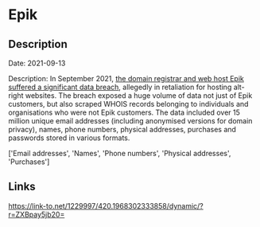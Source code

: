# Epik

## Description

Date: 2021-09-13

Description:
In September 2021, <a href="https://arstechnica.com/information-technology/2021/09/anonymous-leaks-gigabytes-of-data-from-epik-web-host-of-gab-and-parler/" target="_blank" rel="noopener">the domain registrar and web host Epik suffered a significant data breach</a>, allegedly in retaliation for hosting alt-right websites. The breach exposed a huge volume of data not just of Epik customers, but also scraped WHOIS records belonging to individuals and organisations who were not Epik customers. The data included over 15 million unique email addresses (including anonymised versions for domain privacy), names, phone numbers, physical addresses, purchases and passwords stored in various formats.


['Email addresses', 'Names', 'Phone numbers', 'Physical addresses', 'Purchases']

## Links

https://link-to.net/1229997/420.1968302333858/dynamic/?r=ZXBpay5jb20=